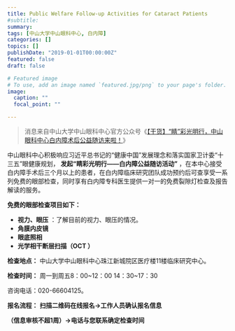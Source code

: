 ```yaml
---
title: Public Welfare Follow-up Activities for Cataract Patients
#subtitle: 
summary: 
tags: [中山大学中山眼科中心, 白内障]
categories: []
topics: []
publishDate: "2019-01-01T00:00:00Z"
featured: false
draft: false

# Featured image
# To use, add an image named `featured.jpg/png` to your page's folder. 
image:
  caption: ""
  focal_point: ""

---
```


> 消息来自中山大学中山眼科中心官方公众号《[【干货】“睛”彩光明行，中山眼科中心白内障术后公益随访来啦！](https://mp.weixin.qq.com/s/IVd2LXhSOecaqRSy2Hs0KQ)》

中山眼科中心积极响应习近平总书记的“健康中国”发展理念和落实国家卫计委“十三五”眼健康规划， **发起“睛彩光明行——白内障公益随访活动”** ，在本中心接受白内障手术后三个月以上的患者，在白内障临床研究团队成功预约后可查享受一系列免费的眼部检查，同时享有白内障专科医生提供一对一的免费裂隙灯检查及报告解读的服务。

**免费的眼部检查项目如下：**

*  **视力、眼压** ：了解目前的视力、眼压的情况。
* **角膜内皮镜**
* **眼底照相**
* **光学相干断层扫描（OCT ）**


**检查地点：** 中山大学中山眼科中心珠江新城院区医疗楼11楼临床研究中心。

**检查时间：** 周一到周五8：00~12：00 14：30~17：30

咨询电话：020-66604125。

**报名流程：** **扫描二维码在线报名→工作人员确认报名信息**

**（信息审核不超1周）→电话与您联系确定检查时间**


